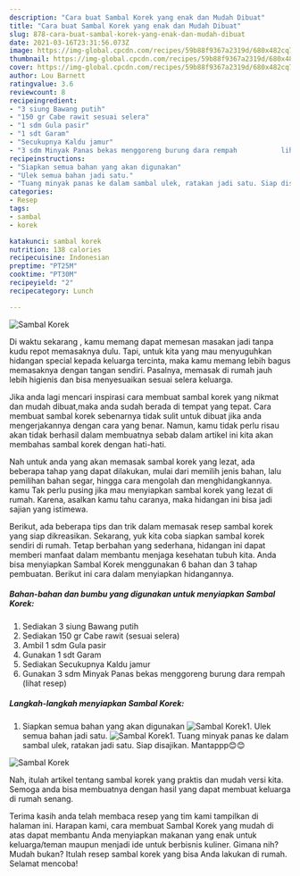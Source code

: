 ```yaml
---
description: "Cara buat Sambal Korek yang enak dan Mudah Dibuat"
title: "Cara buat Sambal Korek yang enak dan Mudah Dibuat"
slug: 878-cara-buat-sambal-korek-yang-enak-dan-mudah-dibuat
date: 2021-03-16T23:31:56.073Z
image: https://img-global.cpcdn.com/recipes/59b88f9367a2319d/680x482cq70/sambal-korek-foto-resep-utama.jpg
thumbnail: https://img-global.cpcdn.com/recipes/59b88f9367a2319d/680x482cq70/sambal-korek-foto-resep-utama.jpg
cover: https://img-global.cpcdn.com/recipes/59b88f9367a2319d/680x482cq70/sambal-korek-foto-resep-utama.jpg
author: Lou Barnett
ratingvalue: 3.6
reviewcount: 8
recipeingredient:
- "3 siung Bawang putih"
- "150 gr Cabe rawit sesuai selera"
- "1 sdm Gula pasir"
- "1 sdt Garam"
- "Secukupnya Kaldu jamur"
- "3 sdm Minyak Panas bekas menggoreng burung dara rempah           lihat resep"
recipeinstructions:
- "Siapkan semua bahan yang akan digunakan"
- "Ulek semua bahan jadi satu."
- "Tuang minyak panas ke dalam sambal ulek, ratakan jadi satu. Siap disajikan. Mantappp😊😊"
categories:
- Resep
tags:
- sambal
- korek

katakunci: sambal korek 
nutrition: 138 calories
recipecuisine: Indonesian
preptime: "PT25M"
cooktime: "PT30M"
recipeyield: "2"
recipecategory: Lunch

---
```



![Sambal Korek](https://img-global.cpcdn.com/recipes/59b88f9367a2319d/680x482cq70/sambal-korek-foto-resep-utama.jpg)

Di waktu  sekarang , kamu memang dapat memesan masakan jadi tanpa kudu repot memasaknya dulu. Tapi, untuk kita yang mau menyuguhkan hidangan special kepada keluarga tercinta, maka kamu memang lebih bagus memasaknya dengan tangan sendiri. Pasalnya, memasak di rumah jauh lebih higienis dan bisa menyesuaikan sesuai selera keluarga.

Jika anda lagi mencari inspirasi cara membuat sambal korek yang nikmat dan mudah dibuat,maka anda sudah berada di tempat yang tepat. Cara membuat sambal korek  sebenarnya tidak sulit untuk dibuat jika anda mengerjakannya dengan cara yang benar. Namun, kamu tidak perlu risau akan tidak berhasil dalam membuatnya 
sebab dalam artikel ini kita akan membahas sambal korek dengan hati-hati.  



Nah untuk anda yang akan memasak sambal korek yang lezat, ada beberapa tahap yang dapat dilakukan, mulai dari memilih jenis bahan, lalu pemilihan bahan segar, hingga cara mengolah dan menghidangkannya. kamu Tak perlu pusing jika mau menyiapkan sambal korek yang lezat di rumah. Karena, asalkan kamu  tahu caranya, maka hidangan ini bisa jadi sajian yang istimewa.

Berikut, ada beberapa tips dan trik dalam memasak resep sambal korek yang siap dikreasikan. Sekarang, yuk kita coba siapkan sambal korek sendiri di rumah. Tetap berbahan yang sederhana, hidangan ini dapat memberi manfaat dalam membantu menjaga kesehatan tubuh kita. Anda bisa menyiapkan Sambal Korek menggunakan 6 bahan dan 3 tahap pembuatan. Berikut ini cara dalam menyiapkan hidangannya.

<!--inarticleads1-->

##### Bahan-bahan dan bumbu yang digunakan untuk menyiapkan Sambal Korek:

1. Sediakan 3 siung Bawang putih
1. Sediakan 150 gr Cabe rawit (sesuai selera)
1. Ambil 1 sdm Gula pasir
1. Gunakan 1 sdt Garam
1. Sediakan Secukupnya Kaldu jamur
1. Gunakan 3 sdm Minyak Panas bekas menggoreng burung dara rempah           (lihat resep)




<!--inarticleads2-->

##### Langkah-langkah menyiapkan Sambal Korek:

1. Siapkan semua bahan yang akan digunakan
<img src="https://img-global.cpcdn.com/steps/e57eff7443d86300/160x128cq70/sambal-korek-langkah-memasak-1-foto.jpg" alt="Sambal Korek">1. Ulek semua bahan jadi satu.
<img src="https://img-global.cpcdn.com/steps/38739c4338bc0829/160x128cq70/sambal-korek-langkah-memasak-2-foto.jpg" alt="Sambal Korek">1. Tuang minyak panas ke dalam sambal ulek, ratakan jadi satu. Siap disajikan. Mantappp😊😊
<img src="https://img-global.cpcdn.com/steps/f71d67aba94016db/160x128cq70/sambal-korek-langkah-memasak-3-foto.jpg" alt="Sambal Korek">



Nah, itulah artikel tentang  sambal korek  yang praktis dan mudah versi kita. Semoga anda bisa membuatnya dengan hasil yang dapat membuat keluarga di rumah senang. 

Terima kasih anda telah membaca resep yang tim kami tampilkan di halaman ini. Harapan kami, cara membuat  Sambal Korek yang mudah di atas dapat membantu Anda menyiapkan makanan yang enak untuk keluarga/teman maupun menjadi ide untuk berbisnis kuliner. Gimana nih? Mudah bukan? Itulah resep sambal korek yang bisa Anda lakukan di rumah. Selamat mencoba!

